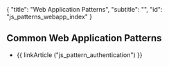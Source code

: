 <meta>
{
  "title": "Web Application Patterns",
  "subtitle": "",
  "id": "js_patterns_webapp_index"
}
</meta>

## Common Web Application Patterns

* {{ linkArticle ("js_pattern_authentication") }}
